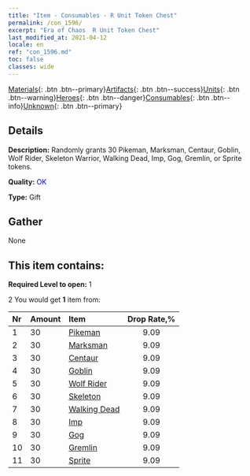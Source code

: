 ```yaml
---
title: "Item - Consumables - R Unit Token Chest"
permalink: /con_1596/
excerpt: "Era of Chaos  R Unit Token Chest"
last_modified_at: 2021-04-12
locale: en
ref: "con_1596.md"
toc: false
classes: wide
---
```

 [Materials](/Items/){: .btn .btn--primary}[Artifacts](/Items/Artifacts/){: .btn .btn--success}[Units](/Items/Units/){: .btn .btn--warning}[Heroes](/Items/Heroes/){: .btn .btn--danger}[Consumables](/Items/Consumables/){: .btn .btn--info}[Unknown](/Items/Unknown/){: .btn .btn--primary}

## Details
 **Description:** Randomly grants 30 Pikeman, Marksman, Centaur, Goblin, Wolf Rider, Skeleton Warrior, Walking Dead, Imp, Gog, Gremlin, or Sprite tokens.

 **Quality:** <span style="color: #0000CD">OK</span>

 **Type:** Gift

## Gather

  None

## This item contains:

 **Required Level to open:** 1

 2 You would get **1** item  from:

  | Nr | Amount |     Item    | Drop Rate,% |
  |:---|:-------|:------------|:---------:|
  | 1 | 30 | [Pikeman](/Items/unt_190/) | 9.09 | 
  | 2 | 30 | [Marksman](/Items/unt_191/) | 9.09 | 
  | 3 | 30 | [Centaur](/Items/unt_199/) | 9.09 | 
  | 4 | 30 | [Goblin](/Items/unt_217/) | 9.09 | 
  | 5 | 30 | [Wolf Rider](/Items/unt_218/) | 9.09 | 
  | 6 | 30 | [Skeleton](/Items/unt_208/) | 9.09 | 
  | 7 | 30 | [Walking Dead](/Items/unt_209/) | 9.09 | 
  | 8 | 30 | [Imp](/Items/unt_226/) | 9.09 | 
  | 9 | 30 | [Gog](/Items/unt_227/) | 9.09 | 
  | 10 | 30 | [Gremlin](/Items/unt_235/) | 9.09 | 
  | 11 | 30 | [Sprite](/Items/unt_262/) | 9.09 | 
